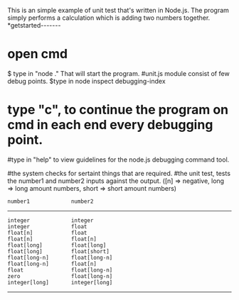 This is an simple example of unit test that's written in Node.js.
The program simply performs a calculation which is adding two numbers together. 
*getstarted-------
#	open cmd
$	type in "node ."
That will start the program.
#unit.js module consist of few debug points.
	$type in node inspect debugging-index
#	type "c", to continue the program on cmd in each end every debugging point.
#type in "help" to view guidelines for the node.js debugging command tool.

#the system checks for sertaint things that are required.
#the unit test, tests the number1 and number2 inputs against the output.
([n] => negative, long => long amount numbers, short => short amount numbers)

	number1				number2
_______________________________________
	integer				integer
	integer				float
	float[n]			float
	float[n]			float[n]
	float[long]			float[long]
	float[long]			float[short]
	float[long-n]		float[long-n]
	float[long-n]		float[n]
	float				float[long-n]
	zero				float[long-n]
	integer[long]		integer[long]
________________________________________

